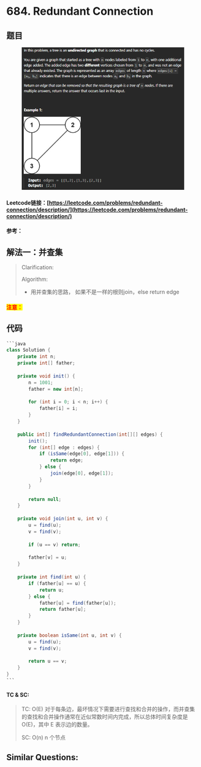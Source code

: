 # 684. Redundant Connection

## 题目

<figure><img src="../../.gitbook/assets/image (1) (1) (1) (1) (1) (1) (1) (1).png" alt=""><figcaption></figcaption></figure>

#### Leetcode链接：[https://leetcode.com/problems/redundant-connection/description/](https://leetcode.com/problems/redundant-connection/description/)

#### 参考：

## 解法一：并查集

> Clarification:&#x20;
>
> Algorithm:&#x20;
>
> * 用并查集的思路， 如果不是一样的根则join，else return edge

#### <mark style="color:red;">注意：</mark>

## 代码

````java
```java
class Solution {
    private int n;
    private int[] father;

    private void init() {
        n = 1001;
        father = new int[n];

        for (int i = 0; i < n; i++) {
            father[i] = i;
        }
    }

    public int[] findRedundantConnection(int[][] edges) {
        init();
        for (int[] edge : edges) {
            if (isSame(edge[0], edge[1])) {
                return edge;
            } else {
                join(edge[0], edge[1]);
            }
        }

        return null;
    }

    private void join(int u, int v) {
        u = find(u);
        v = find(v);

        if (u == v) return;

        father[v] = u;
    }

    private int find(int u) {
        if (father[u] == u) {
            return u;
        } else {
            father[u] = find(father[u]);
            return father[u];
        }
    }

    private boolean isSame(int u, int v) {
        u = find(u);
        v = find(v);

        return u == v;
    }
}
```
````

#### TC & SC:&#x20;

> TC: O(E) 对于每条边，最坏情况下需要进行查找和合并的操作，而并查集的查找和合并操作通常在近似常数时间内完成，所以总体时间复杂度是 O(E)，其中 E 表示边的数量。
>
> SC: O(n) n 个节点

## **Similar Questions:**&#x20;
